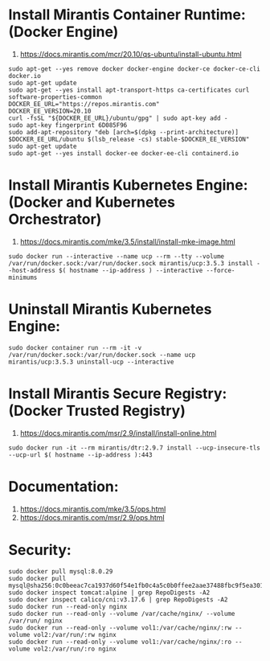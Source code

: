 # Install Mirantis Container Runtime: (Docker Engine)
1. https://docs.mirantis.com/mcr/20.10/qs-ubuntu/install-ubuntu.html

```
sudo apt-get --yes remove docker docker-engine docker-ce docker-ce-cli docker.io
sudo apt-get update
sudo apt-get --yes install apt-transport-https ca-certificates curl software-properties-common
DOCKER_EE_URL="https://repos.mirantis.com"
DOCKER_EE_VERSION=20.10
curl -fsSL "${DOCKER_EE_URL}/ubuntu/gpg" | sudo apt-key add -
sudo apt-key fingerprint 6D085F96
sudo add-apt-repository "deb [arch=$(dpkg --print-architecture)] $DOCKER_EE_URL/ubuntu $(lsb_release -cs) stable-$DOCKER_EE_VERSION"
sudo apt-get update
sudo apt-get --yes install docker-ee docker-ee-cli containerd.io
```
# Install Mirantis Kubernetes Engine: (Docker and Kubernetes Orchestrator)
1. https://docs.mirantis.com/mke/3.5/install/install-mke-image.html
```
sudo docker run --interactive --name ucp --rm --tty --volume /var/run/docker.sock:/var/run/docker.sock mirantis/ucp:3.5.3 install --host-address $( hostname --ip-address ) --interactive --force-minimums
```
# Uninstall Mirantis Kubernetes Engine:
```
sudo docker container run --rm -it -v /var/run/docker.sock:/var/run/docker.sock --name ucp mirantis/ucp:3.5.3 uninstall-ucp --interactive
```
# Install Mirantis Secure Registry: (Docker Trusted Registry)
1. https://docs.mirantis.com/msr/2.9/install/install-online.html
```
sudo docker run -it --rm mirantis/dtr:2.9.7 install --ucp-insecure-tls --ucp-url $( hostname --ip-address ):443
```
# Documentation:
1. https://docs.mirantis.com/mke/3.5/ops.html
2. https://docs.mirantis.com/msr/2.9/ops.html

# Security:
```
sudo docker pull mysql:8.0.29
sudo docker pull mysql@sha256:0c0beeac7ca1937d60f54e1fb0c4a5c0b0ffee2aae37488fbc9f5ea301425551
sudo docker inspect tomcat:alpine | grep RepoDigests -A2
sudo docker inspect calico/cni:v3.17.6 | grep RepoDigests -A2
sudo docker run --read-only nginx
sudo docker run --read-only --volume /var/cache/nginx/ --volume /var/run/ nginx
sudo docker run --read-only --volume vol1:/var/cache/nginx/:rw --volume vol2:/var/run/:rw nginx
sudo docker run --read-only --volume vol1:/var/cache/nginx/:ro --volume vol2:/var/run/:ro nginx
```

